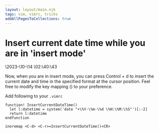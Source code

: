 ```yaml
---
layout: layout/main.njk
tags: vim, vimrc, tricks
addAllPagesToCollections: true
---
```


# Insert current date time while you are in 'insert mode'

\2023-\10-\14 \02:\40:\43

Now, when you are in insert mode, you can press Control + d to insert the current date and time in the specified format at the cursor position. Feel free to modify the key mapping (<C-d>) to your preference.

Add following to your `.vimrc`

```
function! InsertCurrentDateTime()
  let l:datetime = system('date "+\%Y-\%m-\%d \%H:\%M:\%S"')[:-2]
  return l:datetime
endfunction

inoremap <C-d> <C-r>=InsertCurrentDateTime()<CR>
```
